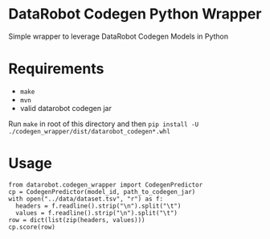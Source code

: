 # DataRobot Codegen Python Wrapper

Simple wrapper to leverage DataRobot Codegen Models in Python

# Requirements

* `make`
* `mvn`
* valid datarobot codegen jar

Run `make` in root of this directory and then `pip install -U ./codegen_wrapper/dist/datarobot_codegen*.whl` 

# Usage 

```
from datarobot.codegen_wrapper import CodegenPredictor
cp = CodegenPredictor(model_id, path_to_codegen_jar)
with open("../data/dataset.tsv", "r") as f:
  headers = f.readline().strip("\n").split("\t")
  values = f.readline().strip("\n").split("\t")
row = dict(list(zip(headers, values)))
cp.score(row)
```


